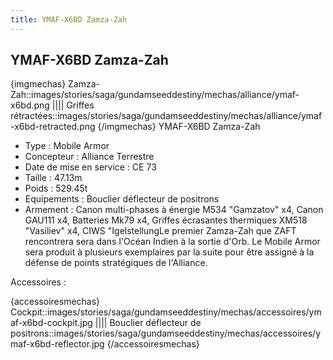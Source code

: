 ```yaml
---
title: YMAF-X6BD Zamza-Zah
---
```


YMAF-X6BD Zamza-Zah
-------------------

{imgmechas}
Zamza-Zah::images/stories/saga/gundamseeddestiny/mechas/alliance/ymaf-x6bd.png
||||
Griffes rétractées::images/stories/saga/gundamseeddestiny/mechas/alliance/ymaf-x6bd-retracted.png
{/imgmechas}
YMAF-X6BD Zamza-Zah   
  
- Type : Mobile Armor  
- Concepteur : Alliance Terrestre  
- Date de mise en service : CE 73  
- Taille : 47.13m  
- Poids : 529.45t  
- Equipements : Bouclier déflecteur de positrons  
- Armement : Canon multi-phases à énergie M534 "Gamzatov" x4, Canon GAU111 x4, Batteries Mk79 x4, Griffes écrasantes thermiques XM518 "Vasiliev" x4, CIWS "IgelstellungLe premier Zamza-Zah que ZAFT rencontrera sera dans l'Océan Indien à la sortie d'Orb. Le Mobile Armor sera produit à plusieurs exemplaires par la suite pour être assigné à la défense de points stratégiques de l'Alliance.


Accessoires :


{accessoiresmechas}
Cockpit::images/stories/saga/gundamseeddestiny/mechas/accessoires/ymaf-x6bd-cockpit.jpg
||||
Bouclier déflecteur de positrons::images/stories/saga/gundamseeddestiny/mechas/accessoires/ymaf-x6bd-reflector.jpg
{/accessoiresmechas}